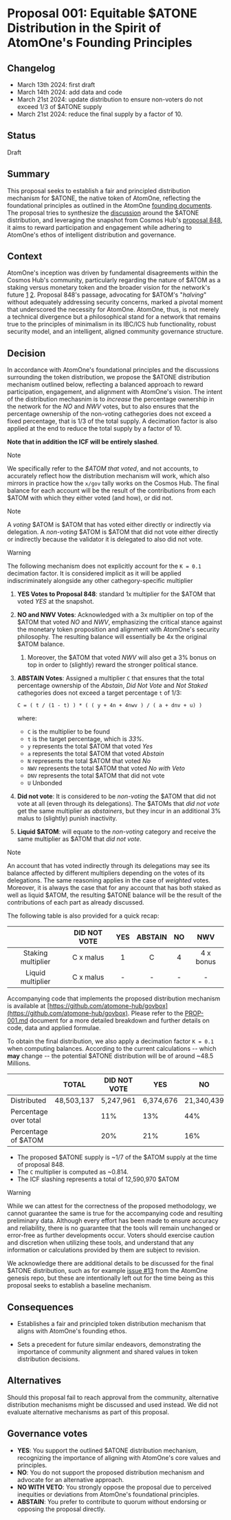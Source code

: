 # Proposal 001: Equitable $ATONE Distribution in the Spirit of AtomOne's Founding Principles

## Changelog

* March 13th 2024: first draft
* March 14th 2024: add data and code
* March 21st 2024: update distribution to ensure non-voters do not exceed 1/3 of $ATONE supply
* March 21st 2024: reduce the final supply by a factor of 10.

## Status

Draft

## Summary

This proposal seeks to establish a fair and principled distribution mechanism for
$ATONE, the native token of  AtomOne, reflecting the foundational principles as
outlined in the AtomOne [founding documents](https://github.com/atomone-hub/genesis).
The proposal tries to synthesize the [discussion](https://github.com/atomone-hub/genesis/issues/12)
around the $ATONE distribution, and leveraging the snapshot from Cosmos Hub's
[proposal 848](https://www.mintscan.io/cosmos/proposals/848), it aims to reward
participation and engagement while adhering to AtomOne's ethos of intelligent
distribution and governance.

## Context

AtomOne's inception was driven by fundamental disagreements within the Cosmos
Hub's community, particularly regarding the nature of $ATOM as a staking versus
monetary token and the broader vision for the network's future
[1](https://github.com/atomone-hub/genesis/blob/main/README.md)
[2](https://github.com/atomone-hub/genesis/blob/main/STAKING_VS_MONEY.md).
Proposal 848's passage, advocating for $ATOM's "*halving*" without adequately
addressing security concerns, marked a pivotal moment that underscored the
necessity for AtomOne. AtomOne, thus, is not merely a technical divergence but
a philosophical stand for a network that remains true to the principles of
minimalism in its IBC/ICS hub functionality, robust security model, and an
intelligent, aligned community governance structure.

## Decision

In accordance with AtomOne's foundational principles and the discussions
surrounding the token distribution, we propose the $ATONE distribution mechanism
outlined below, reflecting a balanced approach to reward participation,
engagement, and alignment with AtomOne's vision. The intent of the distribution
mechasnim is to *increase* the percentage ownership in the network for the *NO*
and *NWV* votes, but to also ensures that the percentage ownership of the
non-voting cathegories does not exceed a fixed percentage, that is 1/3 of the
total supply. A decimation factor is also applied at the end to reduce the total
supply by a factor of 10.

**Note that in addition the ICF will be entirely slashed**.

> [!NOTE]
> We specifically refer to the *$ATOM that voted*, and not accounts, to 
> accurately reflect how the distribution mechanism will work, which also
> mirrors in practice how the `x/gov` tally works on the Cosmos Hub.
> The final balance for each account will be the result of the contributions
> from each $ATOM with which they either voted (and how), or did not.

> [!NOTE]
> A *voting* $ATOM is $ATOM that has voted either directly or indirectly via 
> delegation.
> A *non-voting* $ATOM is $ATOM that did not vote either directly or indirectly
> because the validator it is delegated to also did not vote.

> [!WARNING]
> The following mechanism does not explicitly account for the `K = 0.1`
> decimation factor. It is considered implicit as it will be applied
> indiscriminately alongside any other cathegory-specific multiplier

1. **YES Votes to Proposal 848**: standard 1x multiplier for the $ATOM that
   voted *YES* at the snapshot.

2. **NO and NWV Votes**: Acknowledged with a 3x multiplier on top of the $ATOM
   that voted *NO* and *NWV*, emphasizing the critical stance against the
   monetary token proposition and alignment with AtomOne's security philosophy.
   The resulting balance will essentially be 4x the original $ATOM balance.

   1. Moreover, the $ATOM that voted *NWV* will also get a 3% bonus on top in
   order to (slightly) reward the stronger political stance.

3. **ABSTAIN Votes**: Assigned a multiplier `C` that ensures that the total
   percentage ownership of the *Abstain*, *Did Not Vote* and *Not Staked*
   cathegories does not exceed a target percentage `t` of 1/3:
   ```
   C = ( t / (1 - t) ) * ( ( y + 4n + 4nwv ) / ( a + dnv + u) )
   ````    
   where:
   - `C` is the multiplier to be found
   - `t` is the target percentage, which is *33%*.
   - `y` represents the total $ATOM that voted *Yes*
   - `a` represents the total $ATOM that voted *Abstain*
   - `N` represents the total $ATOM that voted *No*
   - `NWV` represents the total $ATOM that voted *No with Veto*
   - `DNV` represents the total $ATOM that did not vote
   - `U` Unbonded

4. **Did not vote**: It is considered to be *non-voting* the $ATOM that did not
   vote at all (even through its delegations). The $ATOMs that *did not vote*
   get the same multiplier as *abstainers*, but they incur in an additional 3%
   malus to (slightly) punish inactivity.

5. **Liquid $ATOM**: will equate to the *non-voting* category and receive the
   same multiplier as $ATOM that *did not vote*.

> [!NOTE]
> An account that has voted indirectly through its delegations may see its
> balance affected by different multipliers depending on the votes of its
> delegations.
> The same reasoning applies in the case of *weighted* votes.
> Moreover, it is always the case that for any account that has both staked as
> well as liquid $ATOM, the resulting $ATONE balance will be the result of the
> contributions of each part as already discussed.

The following table is also provided for a quick recap:

|                    |  DID NOT VOTE | YES | ABSTAIN | NO |    NWV    |
|:------------------:|:-------------:|:---:|:-------:|:--:|:---------:|
| Staking multiplier |    C x malus  |  1  |    C    | 4  | 4 x bonus |
| Liquid multiplier  |    C x malus  |  -  |    -    | -  |     -     |

Accompanying code that implements the proposed distribution mechanism is
available at [https://github.com/atomone-hub/govbox](https://github.com/atomone-hub/govbox). Please refer to the 
[PROP-001.md](https://github.com/atomone-hub/govbox/blob/master/PROP-001.md)
document for a more detailed breakdown and further details on code, data and
applied formulae.

To obtain the final distribution, we also apply a decimation factor `K = 0.1`
when computing balances.
According to the current calculations -- which **may** change -- the potential
$ATONE distribution will be of around ~48.5 Millions.

|                       |   TOTAL    | DID NOT VOTE |    YES    |     NO     | NOWITHVETO |  ABSTAIN  | NOT STAKED |
|-----------------------|------------|--------------|-----------|------------|------------|-----------|------------|
| Distributed           | 48,503,137 |    5,247,961 | 6,374,676 | 21,340,439 |  4,791,114 | 2,849,864 |  7,899,084 |
| Percentage over total |            | 11%          | 13%       | 44%        | 10%        | 6%        | 16%        |
| Percentage of $ATOM   |            | 20%          | 21%       | 16%        | 3%         | 10%       | 30%        |

- The proposed $ATONE supply is ~1/7 of the $ATOM supply at the time of proposal 848.
- The `C` multiplier is computed as ~0.814.
- The ICF slashing represents a total of 12,590,970 $ATOM

> [!WARNING]
> While we can attest for the correctness of the proposed methodology, we
> cannot guarantee the same is true for the accompanying code and resulting 
> preliminary data. Although every effort has been made to ensure accuracy and
> reliability, there is no guarantee that the tools will remain unchanged or
> error-free as further developments occur. Voters should exercise caution and
> discretion when utilizing these tools, and understand that any information or
> calculations provided by them are subject to revision.

We acknowledge there are additional details to be discussed for the final $ATONE
distribution, such as for example [issue #13](https://github.com/atomone-hub/genesis/issues/13)
from the AtomOne genesis repo, but these are intentionally left out for the time
being as this proposal seeks to establish a baseline mechanism.

## Consequences

* Establishes a fair and principled token distribution mechanism that aligns with
  AtomOne's founding ethos.

* Sets a precedent for future similar endeavors, demonstrating the importance 
  of community alignment and shared values in token distribution decisions.

## Alternatives

Should this proposal fail to reach approval from the community, alternative
distribution mechanisms might be discussed and used instead. We did not evaluate
alternative mechanisms as part of this proposal.

## Governance votes

* **YES**: You support the outlined $ATONE distribution mechanism, recognizing
           the importance of aligning with AtomOne's core values and principles.
* **NO**: You do not support the proposed distribution mechanism and advocate for
          an alternative approach.
* **NO WITH VETO**: You strongly oppose the proposal due to perceived inequities
                    or deviations from AtomOne's foundational principles.
* **ABSTAIN**: You prefer to contribute to quorum without endorsing or opposing
  the proposal directly.
